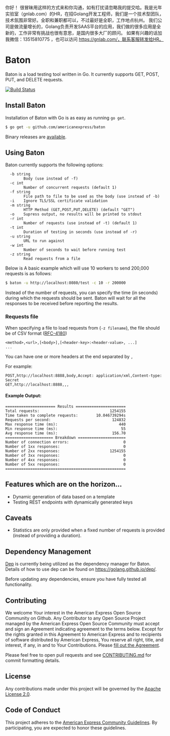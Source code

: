你好！
很冒昧用这样的方式来和你沟通，如有打扰请忽略我的提交哈。我是光年实验室（gnlab.com）的HR，在招Golang开发工程师，我们是一个技术型团队，技术氛围非常好。全职和兼职都可以，不过最好是全职，工作地点杭州。
我们公司是做流量增长的，Golang负责开发SAAS平台的应用，我们做的很多应用是全新的，工作非常有挑战也很有意思，是国内很多大厂的顾问。
如果有兴趣的话加我微信：13515810775  ，也可以访问 https://gnlab.com/，联系客服转发给HR。
# Baton

Baton is a load testing tool written in Go. It currently supports GET, POST, PUT, and DELETE requests. 

[![Build Status](https://travis-ci.org/americanexpress/baton.svg?branch=master)](https://travis-ci.org/americanexpress/baton)

## Install Baton

Installation of Baton with Go is as easy as running `go get`.

```sh
$ go get -u github.com/americanexpress/baton
```

Binary releases are [available](https://github.com/americanexpress/baton/releases).

## Using Baton

Baton currently supports the following options:

```
  -b string
    	Body (use instead of -f)
  -c int
    	Number of concurrent requests (default 1)
  -f string
    	File path to file to be used as the body (use instead of -b)
  -i	Ignore TLS/SSL certificate validation
  -m string
    	HTTP Method (GET,POST,PUT,DELETE) (default "GET")
  -o	Supress output, no results will be printed to stdout
  -r int
    	Number of requests (use instead of -t) (default 1)
  -t int
    	Duration of testing in seconds (use instead of -r)
  -u string
    	URL to run against
  -w int
    	Number of seconds to wait before running test
  -z string
    	Read requests from a file
```

Below is A basic example which will use 10 workers to send 200,000 requests is as follows: 

```sh
$ baton -u http://localhost:8080/test -c 10 -r 200000
```

Instead of the number of requests, you can specify the time (in seconds) during which the
requests should be sent. Baton will wait for all the responses to be received before reporting the results.

### Requests file

When specifying a file to load requests from (`-z filename`), the file should be of CSV format ([RFC-4180](https://tools.ietf.org/html/rfc4180))

```
<method>,<url>,[<body>],[<header-key>:<header-value>, ...]
...
```

You can have one or more headers at the end separated by `,`

For example:

```
POST,http://localhost:8888,body,Accept: application/xml,Content-type: Secret
GET,http://localhost:8888,,,
```

#### Example Output:

```
====================== Results ======================
Total requests:                               1254155
Time taken to complete requests:        10.046739294s
Requests per second:                           124832
Max response time (ms):                           440
Min response time (ms):                            55
Avg response time (ms):                        156.70
===================== Breakdown =====================
Number of connection errors:                        0
Number of 1xx responses:                            0
Number of 2xx responses:                      1254155
Number of 3xx responses:                            0
Number of 4xx responses:                            0
Number of 5xx responses:                            0
=====================================================

```

## Features which are on the horizon...
* Dynamic generation of data based on a template
* Testing REST endpoints with dynamically generated keys

## Caveats
* Statistics are only provided when a fixed number of requests is provided (instead of providing a duration).

## Dependency Management
[Dep](https://github.com/golang/dep) is currently being utilized as the dependency manager for Baton.
Details of how to use dep can be found on https://golang.github.io/dep/.

Before updating any dependencies, ensure you have fully tested all functionality.

## Contributing
We welcome Your interest in the American Express Open Source Community on Github.
Any Contributor to any Open Source Project managed by the American Express Open
Source Community must accept and sign an Agreement indicating agreement to the
terms below. Except for the rights granted in this Agreement to American Express
and to recipients of software distributed by American Express, You reserve all
right, title, and interest, if any, in and to Your Contributions. Please [fill out the Agreement](https://cla-assistant.io/americanexpress/).

Please feel free to open pull requests and see [CONTRIBUTING.md](./CONTRIBUTING.md) for commit formatting details.

## License
Any contributions made under this project will be governed by the [Apache License 2.0](./LICENSE.md).

## Code of Conduct
This project adheres to the [American Express Community Guidelines](./CODE_OF_CONDUCT.md).
By participating, you are expected to honor these guidelines.
